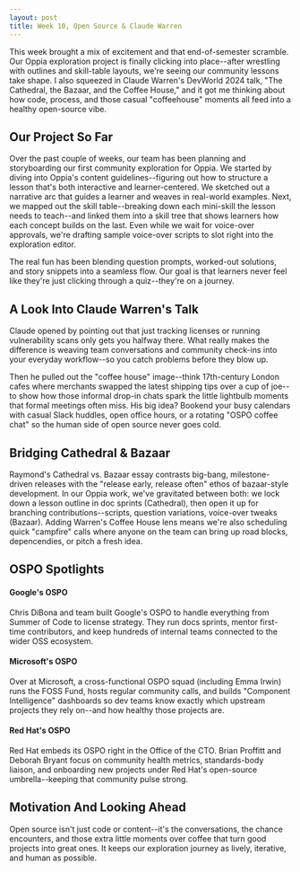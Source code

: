 ```yaml
---
layout: post
title: Week 10, Open Source & Claude Warren
---
```


This week brought a mix of excitement and that end-of-semester scramble. Our Oppia exploration project is finally clicking into place--after wrestling with outlines and skill-table layouts, we're seeing our community lessons take shape. I also squeezed in Claude Warren's DevWorld 2024 talk, "The Cathedral, the Bazaar, and the Coffee House," and it got me thinking about how code, process, and those casual "coffeehouse" moments all feed into a healthy open-source vibe.

<!--more-->

## Our Project So Far

Over the past couple of weeks, our team has been planning and storyboarding our first community exploration for Oppia. We started by diving into Oppia's content guidelines--figuring out how to structure a lesson that's both interactive and learner-centered. We sketched out a narrative arc that guides a learner and weaves in real-world examples. Next, we mapped out the skill table--breaking down each mini-skill the lesson needs to teach--and linked them into a skill tree that shows learners how each concept builds on the last. Even while we wait for voice-over approvals, we're drafting sample voice-over scripts to slot right into the exploration editor.

The real fun has been blending question prompts, worked-out solutions, and story snippets into a seamless flow. Our goal is that learners never feel like they're just clicking through a quiz--they're on a journey.

## A Look Into Claude Warren's Talk

Claude opened by pointing out that just tracking licenses or running vulnerability scans only gets you halfway there. What really makes the difference is weaving team conversations and community check-ins into your everyday workflow--so you catch problems before they blow up.

Then he pulled out the "coffee house" image--think 17th-century London cafes where merchants swapped the latest shipping tips over a cup of joe--to show how those informal drop-in chats spark the little lightbulb moments that formal meetings often miss. His big idea? Bookend your busy calendars with casual Slack huddles, open office hours, or a rotating "OSPO coffee chat" so the human side of open source never goes cold.

## Bridging Cathedral & Bazaar

Raymond's Cathedral vs. Bazaar essay contrasts big-bang, milestone-driven releases with the "release early, release often" ethos of bazaar-style development. In our Oppia work, we've gravitated between both: we lock down a lesson outline in doc sprints (Cathedral), then open it up for branching contributions--scripts, question variations, voice-over tweaks (Bazaar). Adding Warren's Coffee House lens means we're also scheduling quick "campfire" calls where anyone on the team can bring up road blocks, depencendies, or pitch a fresh idea.

## OSPO Spotlights

#### Google's OSPO
Chris DiBona and team built Google's OSPO to handle everything from Summer of Code to license strategy. They run docs sprints, mentor first-time contributors, and keep hundreds of internal teams connected to the wider OSS ecosystem.

#### Microsoft's OSPO
Over at Microsoft, a cross-functional OSPO squad (including Emma Irwin) runs the FOSS Fund, hosts regular community calls, and builds "Component Intelligence" dashboards so dev teams know exactly which upstream projects they rely on--and how healthy those projects are.

#### Red Hat's OSPO
Red Hat embeds its OSPO right in the Office of the CTO. Brian Proffitt and Deborah Bryant focus on community health metrics, standards-body liaison, and onboarding new projects under Red Hat's open-source umbrella--keeping that community pulse strong.

## Motivation And Looking Ahead

Open source isn't just code or content--it's the conversations, the chance encounters, and those extra little moments over coffee that turn good projects into great ones. It keeps our exploration journey as lively, iterative, and human as possible.


